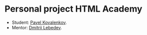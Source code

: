 # Personal project HTML Academy

* Student: [Pavel Kovalenkov](https://up.htmlacademy.ru/adaptive/9/user/197422).
* Mentor: [Dmitrii Lebedev](https://htmlacademy.ru/profile/id51265).

